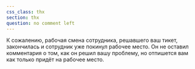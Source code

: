 ```yaml
---
css_class: thx
section: thx
question: no comment left
---
```

К сожалению, рабочая смена сотрудника, решавшего ваш тикет, закончилась и сотрудник уже покинул рабочее место. Он не оставил комментария о том, как он решил вашу проблему, но отпишется вам как только придёт на рабочее место.